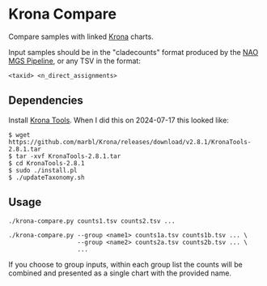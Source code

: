 # Krona Compare

Compare samples with linked [Krona](https://github.com/marbl/Krona/wiki)
charts.

Input samples should be in the "cladecounts" format produced by the [NAO MGS
Pipeline](https://github.com/naobservatory/mgs-pipeline), or any TSV in the
format:

    <taxid> <n_direct_assignments>

## Dependencies

Install [Krona Tools](https://github.com/marbl/Krona/wiki/KronaTools).  When I
did this on 2024-07-17 this looked like:

```
$ wget https://github.com/marbl/Krona/releases/download/v2.8.1/KronaTools-2.8.1.tar
$ tar -xvf KronaTools-2.8.1.tar
$ cd KronaTools-2.8.1
$ sudo ./install.pl
$ ./updateTaxonomy.sh
```

## Usage

    ./krona-compare.py counts1.tsv counts2.tsv ...

    ./krona-compare.py --group <name1> counts1a.tsv counts1b.tsv ... \
                       --group <name2> counts2a.tsv counts2b.tsv ... \
                       ...

If you choose to group inputs, within each group list the counts will be
combined and presented as a single chart with the provided name.
